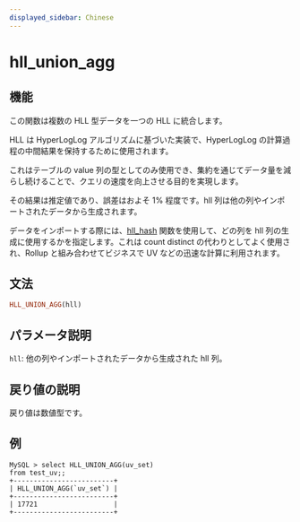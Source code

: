 ```yaml
---
displayed_sidebar: Chinese
---
```


# hll_union_agg

## 機能

この関数は複数の HLL 型データを一つの HLL に統合します。

HLL は HyperLogLog アルゴリズムに基づいた実装で、HyperLogLog の計算過程の中間結果を保持するために使用されます。

これはテーブルの value 列の型としてのみ使用でき、集約を通じてデータ量を減らし続けることで、クエリの速度を向上させる目的を実現します。

その結果は推定値であり、誤差はおよそ 1% 程度です。hll 列は他の列やインポートされたデータから生成されます。

データをインポートする際には、[hll_hash](../aggregate-functions/hll_hash.md) 関数を使用して、どの列を hll 列の生成に使用するかを指定します。これは count distinct の代わりとしてよく使用され、Rollup と組み合わせてビジネスで UV などの迅速な計算に利用されます。

## 文法

```Haskell
HLL_UNION_AGG(hll)
```

## パラメータ説明

`hll`: 他の列やインポートされたデータから生成された hll 列。

## 戻り値の説明

戻り値は数値型です。

## 例

```plain text
MySQL > select HLL_UNION_AGG(uv_set)
from test_uv;;
+-------------------------+
| HLL_UNION_AGG(`uv_set`) |
+-------------------------+
| 17721                   |
+-------------------------+
```

